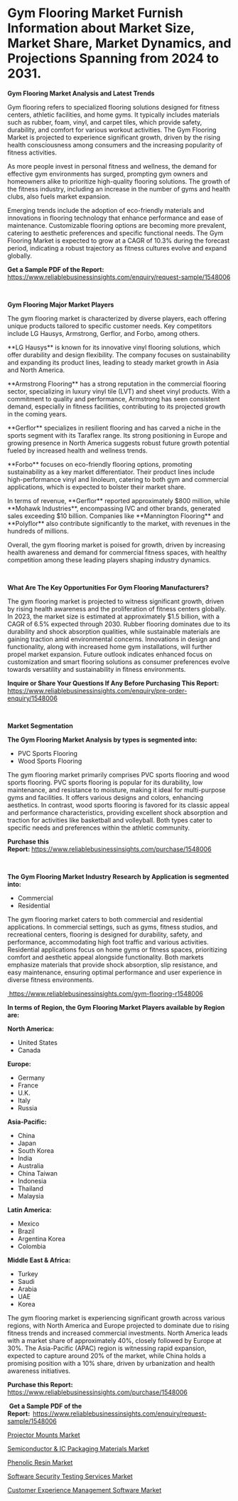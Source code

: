 <p><h1>Gym Flooring Market Furnish Information about Market Size, Market Share, Market Dynamics, and Projections Spanning from 2024 to 2031.</h1></p><p><strong>Gym Flooring Market Analysis and Latest Trends</strong></p>
<p><p>Gym flooring refers to specialized flooring solutions designed for fitness centers, athletic facilities, and home gyms. It typically includes materials such as rubber, foam, vinyl, and carpet tiles, which provide safety, durability, and comfort for various workout activities. The Gym Flooring Market is projected to experience significant growth, driven by the rising health consciousness among consumers and the increasing popularity of fitness activities. </p><p>As more people invest in personal fitness and wellness, the demand for effective gym environments has surged, prompting gym owners and homeowners alike to prioritize high-quality flooring solutions. The growth of the fitness industry, including an increase in the number of gyms and health clubs, also fuels market expansion. </p><p>Emerging trends include the adoption of eco-friendly materials and innovations in flooring technology that enhance performance and ease of maintenance. Customizable flooring options are becoming more prevalent, catering to aesthetic preferences and specific functional needs. The Gym Flooring Market is expected to grow at a CAGR of 10.3% during the forecast period, indicating a robust trajectory as fitness cultures evolve and expand globally.</p></p>
<p><strong>Get a Sample PDF of the Report:&nbsp;</strong> <a href="https://www.reliablebusinessinsights.com/enquiry/request-sample/1548006?utm_campaign=102&utm_medium=2&utm_source=Github&utm_content=ia&utm_term=14112024&utm_id=gym-flooring">https://www.reliablebusinessinsights.com/enquiry/request-sample/1548006</a></p>
<p>&nbsp;</p>
<p><strong>Gym Flooring Major Market Players</strong></p>
<p><p>The gym flooring market is characterized by diverse players, each offering unique products tailored to specific customer needs. Key competitors include LG Hausys, Armstrong, Gerflor, and Forbo, among others. </p><p>**LG Hausys** is known for its innovative vinyl flooring solutions, which offer durability and design flexibility. The company focuses on sustainability and expanding its product lines, leading to steady market growth in Asia and North America.</p><p>**Armstrong Flooring** has a strong reputation in the commercial flooring sector, specializing in luxury vinyl tile (LVT) and sheet vinyl products. With a commitment to quality and performance, Armstrong has seen consistent demand, especially in fitness facilities, contributing to its projected growth in the coming years.</p><p>**Gerflor** specializes in resilient flooring and has carved a niche in the sports segment with its Taraflex range. Its strong positioning in Europe and growing presence in North America suggests robust future growth potential fueled by increased health and wellness trends.</p><p>**Forbo** focuses on eco-friendly flooring options, promoting sustainability as a key market differentiator. Their product lines include high-performance vinyl and linoleum, catering to both gym and commercial applications, which is expected to bolster their market share.</p><p>In terms of revenue, **Gerflor** reported approximately $800 million, while **Mohawk Industries**, encompassing IVC and other brands, generated sales exceeding $10 billion. Companies like **Mannington Flooring** and **Polyflor** also contribute significantly to the market, with revenues in the hundreds of millions. </p><p>Overall, the gym flooring market is poised for growth, driven by increasing health awareness and demand for commercial fitness spaces, with healthy competition among these leading players shaping industry dynamics.</p></p>
<p>&nbsp;</p>
<p><strong>What Are The Key Opportunities For Gym Flooring Manufacturers?</strong></p>
<p><p>The gym flooring market is projected to witness significant growth, driven by rising health awareness and the proliferation of fitness centers globally. In 2023, the market size is estimated at approximately $1.5 billion, with a CAGR of 6.5% expected through 2030. Rubber flooring dominates due to its durability and shock absorption qualities, while sustainable materials are gaining traction amid environmental concerns. Innovations in design and functionality, along with increased home gym installations, will further propel market expansion. Future outlook indicates enhanced focus on customization and smart flooring solutions as consumer preferences evolve towards versatility and sustainability in fitness environments.</p></p>
<p><strong>Inquire or Share Your Questions If Any Before Purchasing This Report:</strong> <a href="https://www.reliablebusinessinsights.com/enquiry/pre-order-enquiry/1548006?utm_campaign=102&utm_medium=2&utm_source=Github&utm_content=ia&utm_term=14112024&utm_id=gym-flooring">https://www.reliablebusinessinsights.com/enquiry/pre-order-enquiry/1548006</a></p>
<p>&nbsp;</p>
<p><strong>Market Segmentation</strong></p>
<p><strong>The Gym Flooring Market Analysis by types is segmented into:</strong></p>
<p><ul><li>PVC Sports Flooring</li><li>Wood Sports Flooring</li></ul></p>
<p><p>The gym flooring market primarily comprises PVC sports flooring and wood sports flooring. PVC sports flooring is popular for its durability, low maintenance, and resistance to moisture, making it ideal for multi-purpose gyms and facilities. It offers various designs and colors, enhancing aesthetics. In contrast, wood sports flooring is favored for its classic appeal and performance characteristics, providing excellent shock absorption and traction for activities like basketball and volleyball. Both types cater to specific needs and preferences within the athletic community.</p></p>
<p><strong>Purchase this Report:&nbsp;</strong><a href="https://www.reliablebusinessinsights.com/purchase/1548006?utm_campaign=102&utm_medium=2&utm_source=Github&utm_content=ia&utm_term=14112024&utm_id=gym-flooring">https://www.reliablebusinessinsights.com/purchase/1548006</a></p>
<p>&nbsp;</p>
<p><strong>The Gym Flooring Market Industry Research by Application is segmented into:</strong></p>
<p><ul><li>Commercial</li><li>Residential</li></ul></p>
<p><p>The gym flooring market caters to both commercial and residential applications. In commercial settings, such as gyms, fitness studios, and recreational centers, flooring is designed for durability, safety, and performance, accommodating high foot traffic and various activities. Residential applications focus on home gyms or fitness spaces, prioritizing comfort and aesthetic appeal alongside functionality. Both markets emphasize materials that provide shock absorption, slip resistance, and easy maintenance, ensuring optimal performance and user experience in diverse fitness environments.</p></p>
<p><a href="https://www.reliablebusinessinsights.com/gym-flooring-r1548006?utm_campaign=102&utm_medium=2&utm_source=Github&utm_content=ia&utm_term=14112024&utm_id=gym-flooring">&nbsp;https://www.reliablebusinessinsights.com/gym-flooring-r1548006</a></p>
<p><strong>In terms of Region, the Gym Flooring Market Players available by Region are:</strong></p>
<p>
    <p> <strong> North America: </strong>
        <ul>
            <li>United States</li>
            <li>Canada</li>
        </ul>
        </p> 
    <p> <strong> Europe: </strong>
        <ul>
            <li>Germany</li>
            <li>France</li>
            <li>U.K.</li>
            <li>Italy</li>
            <li>Russia</li>
        </ul>
        </p> 
    <p> <strong> Asia-Pacific: </strong>
        <ul>
            <li>China</li>
            <li>Japan</li>
            <li>South Korea</li>
            <li>India</li>
            <li>Australia</li>
            <li>China Taiwan</li>
            <li>Indonesia</li>
            <li>Thailand</li>
            <li>Malaysia</li>
        </ul>
        </p> 
    <p> <strong> Latin America: </strong>
        <ul>
            <li>Mexico</li>
            <li>Brazil</li>
            <li>Argentina Korea</li>
            <li>Colombia</li>
        </ul>
        </p> 
    <p> <strong> Middle East & Africa: </strong>
        <ul>
            <li>Turkey</li>
            <li>Saudi</li>
            <li>Arabia</li>
            <li>UAE</li>
            <li>Korea</li>
        </ul>
    </p>
    </p>
<p><p>The gym flooring market is experiencing significant growth across various regions, with North America and Europe projected to dominate due to rising fitness trends and increased commercial investments. North America leads with a market share of approximately 40%, closely followed by Europe at 30%. The Asia-Pacific (APAC) region is witnessing rapid expansion, expected to capture around 20% of the market, while China holds a promising position with a 10% share, driven by urbanization and health awareness initiatives.</p></p>
<p><strong>Purchase this Report: </strong><a href="https://www.reliablebusinessinsights.com/purchase/1548006?utm_campaign=102&utm_medium=2&utm_source=Github&utm_content=ia&utm_term=14112024&utm_id=gym-flooring">https://www.reliablebusinessinsights.com/purchase/1548006</a></p>
<p>&nbsp;<strong>Get a Sample PDF of the Report:&nbsp;&nbsp;</strong><a href="https://www.reliablebusinessinsights.com/enquiry/request-sample/1548006?utm_campaign=102&utm_medium=2&utm_source=Github&utm_content=ia&utm_term=14112024&utm_id=gym-flooring">https://www.reliablebusinessinsights.com/enquiry/request-sample/1548006</a></p>
<p><strong></strong></p>
<p><p><a href="https://github.com/NargisHussain75/Market-Research-Report-List-1/blob/main/projector-mounts-market.md?utm_campaign=102&utm_medium=2&utm_source=Github&utm_content=ia&utm_term=14112024&utm_id=gym-flooring">Projector Mounts Market</a></p><p><a href="https://www.linkedin.com/pulse/strategic-insights-global-semiconductor-ic-packaging-p5uje?utm_campaign=102&utm_medium=2&utm_source=Github&utm_content=ia&utm_term=14112024&utm_id=gym-flooring">Semiconductor & IC Packaging Materials Market</a></p><p><a href="https://www.linkedin.com/pulse/phenolic-resin-market-trends-growth-outlook-2024--au0ke?utm_campaign=102&utm_medium=2&utm_source=Github&utm_content=ia&utm_term=14112024&utm_id=gym-flooring">Phenolic Resin Market</a></p><p><a href="https://issuu.com/reportprime-2/docs/software-security-testing-services-_6ea81d6e9f9ff9?utm_campaign=102&utm_medium=2&utm_source=Github&utm_content=ia&utm_term=14112024&utm_id=gym-flooring">Software Security Testing Services Market</a></p><p><a href="https://issuu.com/reportprime-2/docs/customer-experience-management-soft_6e801392ade557?utm_campaign=102&utm_medium=2&utm_source=Github&utm_content=ia&utm_term=14112024&utm_id=gym-flooring">Customer Experience Management Software Market</a></p></p>